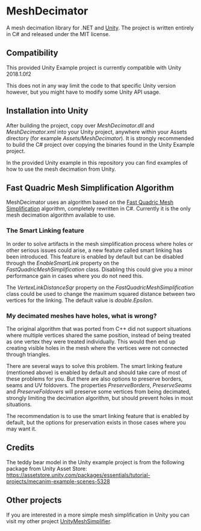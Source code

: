 # MeshDecimator
A mesh decimation library for .NET and [Unity](https://unity3d.com/). The project is written entirely in C# and released under the MIT license.

## Compatibility
This provided Unity Example project is currently compatible with Unity 2018.1.0f2

This does not in any way limit the code to that specific Unity version however, but you might have to modify some Unity API usage.

## Installation into Unity
After building the project, copy over *MeshDecimator.dll* and *MeshDecimator.xml* into your Unity project, anywhere within your Assets directory (for example *Assets/MeshDecimator*).
It is strongly recommended to build the C# project over copying the binaries found in the Unity Example project.

In the provided Unity example in this repository you can find examples of how to use the mesh decimation from Unity.

## Fast Quadric Mesh Simplification Algorithm
MeshDecimator uses an algorithm based on the [Fast Quadric Mesh Simplification](https://github.com/sp4cerat/Fast-Quadric-Mesh-Simplification) algorithm, completely rewritten in C#.
Currently it is the only mesh decimation algorithm available to use.

### The Smart Linking feature
In order to solve artifacts in the mesh simplification process where holes or other serious issues could arise, a new feature called smart linking has been introduced. This feature is enabled by default but can be disabled through the *EnableSmartLink* property on the *FastQuadricMeshSimplification* class. Disabling this could give you a minor performance gain in cases where you do not need this.

The *VertexLinkDistanceSqr* property on the *FastQuadricMeshSimplification* class could be used to change the maximum squared distance between two vertices for the linking. The default value is *double.Epsilon*.

### My decimated meshes have holes, what is wrong?
The original algorithm that was ported from C++ did not support situations where multiple vertices shared the same position, instead of being treated as one vertex they were treated individually. This would then end up creating visible holes in the mesh where the vertices were not connected through triangles.

There are several ways to solve this problem. The smart linking feature (mentioned above) is enabled by default and should take care of most of these problems for you. But there are also options to preserve borders, seams and UV foldovers. The properties *PreserveBorders*, *PreserveSeams* and *PreserveFoldovers* will preserve some vertices from being decimated, strongly limiting the decimation algorithm, but should prevent holes in most situations.

The recommendation is to use the smart linking feature that is enabled by default, but the options for preservation exists in those cases where you may want it.

## Credits
The teddy bear model in the Unity example project is from the following package from Unity Asset Store: https://assetstore.unity.com/packages/essentials/tutorial-projects/mecanim-example-scenes-5328

## Other projects
If you are interested in a more simple mesh simplification in Unity you can visit my other project [UnityMeshSimplifier](https://github.com/Whinarn/UnityMeshSimplifier).
